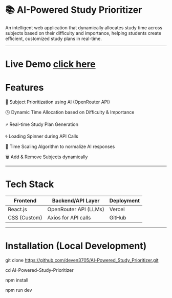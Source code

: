 # 📚 AI-Powered Study Prioritizer
An intelligent web application that dynamically allocates study time across subjects based on their difficulty and importance, helping students create efficient, customized study plans in real-time.

________________________________________________________________________________________________________________________________________________________________________________________________________________
 
 # Live Demo  [click here](ai-powered-study-prioritizer-git-main-deven3705s-projects.vercel.app)

 # Features
 🎯 Subject Prioritization using AI (OpenRouter API)

🕒 Dynamic Time Allocation based on Difficulty & Importance

⚡ Real-time Study Plan Generation

🌀 Loading Spinner during API Calls

📏 Time Scaling Algorithm to normalize AI responses

🗑️ Add & Remove Subjects dynamically

________________________________________________________________________________________________________________________________________________________________________________________________________________

# Tech Stack
| Frontend     | Backend/API Layer     | Deployment |
| ------------ | --------------------- | ---------- |
| React.js     | OpenRouter API (LLMs) | Vercel     |
| CSS (Custom) | Axios for API calls   | GitHub     |

________________________________________________________________________________________________________________________________________________________________________________________________________________

# Installation (Local Development)
git clone https://github.com/deven3705/AI-Powered_Study_Prioritizer.git

cd AI-Powered-Study-Prioritizer

npm install

npm run dev

